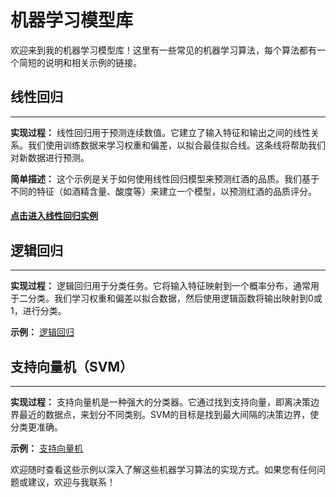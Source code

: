 # 机器学习模型库

欢迎来到我的机器学习模型库！这里有一些常见的机器学习算法，每个算法都有一个简短的说明和相关示例的链接。

## 线性回归

---

**实现过程：** 线性回归用于预测连续数值。它建立了输入特征和输出之间的线性关系。我们使用训练数据来学习权重和偏差，以拟合最佳拟合线。这条线将帮助我们对新数据进行预测。

**简单描述：** 这个示例是关于如何使用线性回归模型来预测红酒的品质。我们基于不同的特征（如酒精含量、酸度等）来建立一个模型，以预测红酒的品质评分。

#### [点击进入线性回归实例](https://github.com/frenkiefang/machine_learning/blob/main/linear_regression.ipynb)

## 逻辑回归

---

**实现过程：** 逻辑回归用于分类任务。它将输入特征映射到一个概率分布，通常用于二分类。我们学习权重和偏差以拟合数据，然后使用逻辑函数将输出映射到0或1，进行分类。

**示例：** [逻辑回归](link-to-your-logistic-regression-notebook.ipynb)

## 支持向量机（SVM）

---

**实现过程：** 支持向量机是一种强大的分类器。它通过找到支持向量，即离决策边界最近的数据点，来划分不同类别。SVM的目标是找到最大间隔的决策边界，使分类更准确。

**示例：** [支持向量机](link-to-your-svm-notebook.ipynb)

欢迎随时查看这些示例以深入了解这些机器学习算法的实现方式。如果您有任何问题或建议，欢迎与我联系！

